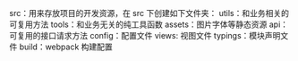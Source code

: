 src：用来存放项目的开发资源，在 src 下创建如下文件夹：
    utils：和业务相关的可复用方法
    tools：和业务无关的纯工具函数
    assets：图片字体等静态资源
    api：可复用的接口请求方法
    config：配置文件
    views: 视图文件
typings：模块声明文件
build：webpack 构建配置